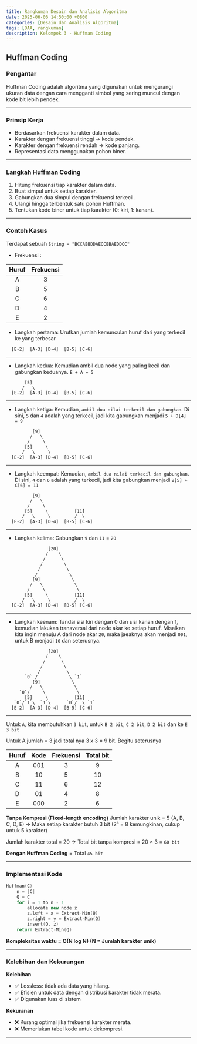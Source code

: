 ```yaml
---
title: Rangkuman Desain dan Analisis Algoritma
date: 2025-06-06 14:50:00 +0800
categories: [Desain dan Analisis Algoritma]
tags: [DAA, rangkuman]
description: Kelompok 3 - Huffman Coding
---
```


## Huffman Coding

### Pengantar
Huffman Coding adalah algoritma yang digunakan untuk mengurangi ukuran data dengan cara mengganti simbol yang sering muncul dengan kode bit lebih pendek.

---

### Prinsip Kerja
- Berdasarkan frekuensi karakter dalam data.
- Karakter dengan frekuensi tinggi → kode pendek.
- Karakter dengan frekuensi rendah → kode panjang.
- Representasi data menggunakan pohon biner.

---

### Langkah Huffman Coding
1. Hitung frekuensi tiap karakter dalam data.
2. Buat simpul untuk setiap karakter.
3. Gabungkan dua simpul dengan frekuensi terkecil.
4. Ulangi hingga terbentuk satu pohon Huffman.
5. Tentukan kode biner untuk tiap karakter (0: kiri, 1: kanan).

---

### Contoh Kasus
Terdapat sebuah `String = "BCCABBDDAECCBBAEDDCC"`

- Frekuensi :

|  Huruf  | Frekuensi |
|:-------:|:---------:|
|    A    |     3     |
|    B    |     5     |
|    C    |     6     | 
|    D    |     4     |
|    E    |     2     |

- Langkah pertama: Urutkan jumlah kemunculan huruf dari yang terkecil ke yang terbesar

```plaintext
  [E-2]  [A-3] [D-4]  [B-5] [C-6]
```

---

- Langkah kedua: Kemudian ambil dua node yang paling kecil dan gabungkan keduanya. `E + A = 5`

```plaintext
       [5]
      /   \
  [E-2]  [A-3] [D-4]  [B-5] [C-6]
```

---

- Langkah ketiga: Kemudian, `ambil dua nilai terkecil dan gabungkan`. Di sini, `5` dan `4` adalah yang terkecil, jadi kita gabungkan menjadi `5 + D[4] = 9`

```plaintext
          [9]            
         /   \            
        /     \            
       [5]     \          
      /   \     \      
  [E-2]  [A-3] [D-4]  [B-5] [C-6]
```

---

- Langkah keempat: Kemudian, `ambil dua nilai terkecil dan gabungkan`. Di sini, `4` dan `6` adalah yang terkecil, jadi kita gabungkan menjadi `B[5] + C[6] = 11`

```plaintext
          [9]            
         /   \            
        /     \            
       [5]     \          [11]
      /   \     \         /  \
  [E-2]  [A-3] [D-4]  [B-5] [C-6]
```

---

- Langkah kelima: Gabungkan `9` dan `11` = `20`

```plaintext
                [20]
               /    \
              /      \
             /        \
            /          \
           /            \
          [9]            \
         /   \            \
        /     \            \
       [5]     \          [11]
      /   \     \         /  \
  [E-2]  [A-3] [D-4]  [B-5] [C-6]
```

---

- Langkah keenam: Tandai sisi kiri dengan 0 dan sisi kanan dengan 1, kemudian lakukan transversal dari node akar ke setiap huruf. Misalkan kita ingin menuju A dari node akar `20`, maka jaeaknya akan menjadi `001`, untuk B menjadi `10` dan seterusnya.

```plaintext
                [20]
               /    \
              /      \
             /        \
            /          \
       `0` /            \ `1`
          [9]            \
         /   \            \
     `0`/     \            \
       [5]     \          [11]
   `0`/`1`\  `1`\      `0`/  \ `1`
  [E-2]  [A-3] [D-4]  [B-5] [C-6]
```

---

Untuk `A`, kita membutuhkan `3 bit`, untuk `B 2 bit`, `C 2 bit`, `D 2 bit` dan ke `E 3 bit`

Untuk A jumlah = 3 jadi total nya 3 x 3 = 9 bit. Begitu seterusnya

|  Huruf  |   Kode   | Frekuensi | Total bit |
|:-------:|:--------:|:---------:|:---------:|
|    A    |   001    |     3     |     9     |
|    B    |    10    |     5     |    10     |
|    C    |    11    |     6     |    12     |
|    D    |    01    |     4     |     8     |
|    E    |   000    |     2     |     6     |

**Tanpa Kompresi (Fixed-length encoding)**
Jumlah karakter unik = 5 (A, B, C, D, E)
→ Maka setiap karakter butuh 3 bit (2³ = 8 kemungkinan, cukup untuk 5 karakter)

Jumlah karakter total = 20
→ Total bit tanpa kompresi = 20 × 3 = `60 bit`

**Dengan Huffman Coding** = Total `45 bit`

---

### Implementasi Kode 
```cpp
Huffman(C)
    n = |C|
    Q = C
    for i = 1 to n - 1
        allocate new node z
        z.left = x = Extract-Min(Q)
        z.right = y = Extract-Min(Q)
        insert(Q, z)
    return Extract-Min(Q)
```
**Kompleksitas waktu = O(N log N)**
**(N = Jumlah karakter unik)**

---

### Kelebihan dan Kekurangan
**Kelebihan**
- ✅ Lossless: tidak ada data yang hilang.
- ✅ Efisien untuk data dengan distribusi karakter tidak merata.
- ✅ Digunakan luas di sistem 

**Kekuranan**
- ❌ Kurang optimal jika frekuensi karakter merata.
- ❌ Memerlukan tabel kode untuk dekompresi.

---


